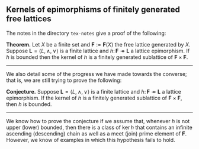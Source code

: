 ## Kernels of epimorphisms of finitely generated free lattices

The notes in the directory `tex-notes` give a proof of the following:

**Theorem.**
Let $X$ be a finite set and $\mathbf F := \mathbf F(X)$ the free lattice generated by $X$.
Suppose $\mathbf L = \langle L, \wedge, \vee\rangle$ is a finite lattice and 
$h\colon \mathbf{F} \twoheadrightarrow \mathbf{L}$ a lattice epimorphism.
If $h$ is bounded then the kernel of $h$ is a finitely generated sublattice 
of $\mathbf F \times \mathbf F$.

---

We also detail some of the progress we have made towards the converse; that is, 
we are still trying to prove the following:

**Conjecture.**
Suppose $\mathbf L = \langle L, \wedge, \vee\rangle$ is a finite lattice and 
$h\colon \mathbf F \twoheadrightarrow \mathbf L$ a lattice epimorphism.
If the kernel of $h$ is a finitely generated sublattice 
of $\mathbf F \times \mathbf F$, then $h$ is bounded.

---

We know how to prove the conjecture if we assume that, 
whenever $h$ is not upper (lower) bounded, then there is a class of 
$\ker h$ that contains an infinite ascending (descending) chain as well as a meet (join)
prime element of $\mathbf F$.  However, we know of examples in which this 
hypothesis fails to hold.
